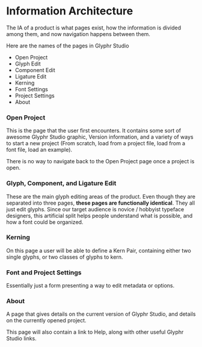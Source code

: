 # Information Architecture
The IA of a product is what pages exist, how the information is divided among them, and now navigation happens between them.

Here are the names of the pages in Glyphr Studio

* Open Project
* Glyph Edit
* Component Edit
* Ligature Edit
* Kerning
* Font Settings
* Project Settings
* About


### Open Project
This is the page that the user first encounters.  It contains some sort of awesome Glyphr Studio graphic, Version information, and a variety of ways to start a new project (From scratch, load from a project file, load from a font file, load an example).

There is no way to navigate back to the Open Project page once a project is open.


### Glyph, Component, and Ligature Edit
These are the main glyph editing areas of the product.  Even though they are separated into three pages, **these pages are functionally identical**.  They all just edit glyphs.  Since our target audience is novice / hobbyist typeface designers, this artificial split helps people understand what is possible, and how a font could be organized.


### Kerning
On this page a user will be able to define a Kern Pair, containing either two single glyphs, or two classes of glyphs to kern.


### Font and Project Settings
Essentially just a form presenting a way to edit metadata or options.


### About
A page that gives details on the current version of Glyphr Studio, and details on the currently opened project.

This page will also contain a link to Help, along with other useful Glyphr Studio links.